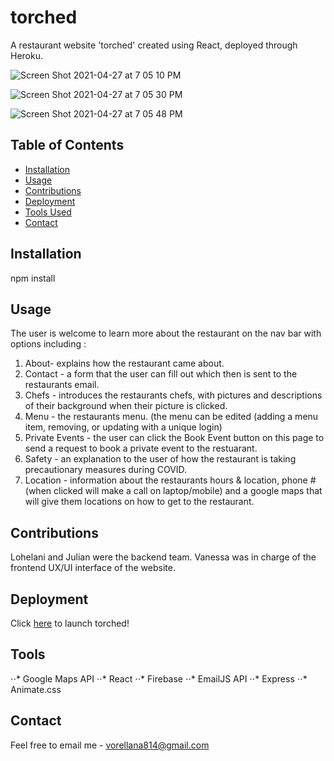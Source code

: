 # torched

A restaurant website 'torched' created using React, deployed through Heroku.

![Screen Shot 2021-04-27 at 7 05 10 PM](https://user-images.githubusercontent.com/67250231/116323297-b2fab680-a78b-11eb-802e-ea969da53db0.png)

![Screen Shot 2021-04-27 at 7 05 30 PM](https://user-images.githubusercontent.com/67250231/116323306-b5f5a700-a78b-11eb-8e71-55f9075faa5b.png)

![Screen Shot 2021-04-27 at 7 05 48 PM](https://user-images.githubusercontent.com/67250231/116323309-b8f09780-a78b-11eb-97bb-114815c48acb.png)


## Table of Contents
* [Installation](#installation)
* [Usage](#usage)
* [Contributions](#contributions)
* [Deployment](#deployment)
* [Tools Used](#tools)
* [Contact](#contact)



## Installation

npm install 

## Usage

The user is welcome to learn more about the restaurant on the nav bar with options including :
1. About- explains how the restaurant came about.
2. Contact - a form that the user can fill out which then is sent to the restaurants email.
3. Chefs - introduces the restaurants chefs, with pictures and descriptions of their background when their picture is clicked.
4. Menu - the restaurants menu. (the menu can be edited (adding a menu item, removing, or updating with a unique login)
5. Private Events - the user can click the Book Event button on this page to send a request to book a private event to the restuarant.
6. Safety - an explanation to the user of how the restaurant is taking precautionary measures during COVID.
7. Location - information about the restaurants hours & location, phone # (when clicked will make a call on laptop/mobile) and a google maps that will give them locations on how to get to the restaurant.

## Contributions

Lohelani and Julian were the backend team. Vanessa was in charge of the frontend UX/UI interface of the website.

## Deployment

Click [here](https://torchedrest007.herokuapp.com/) to launch torched!

## Tools

⋅⋅* Google Maps API
⋅⋅* React
⋅⋅* Firebase
⋅⋅* EmailJS API
⋅⋅* Express
⋅⋅* Animate.css

## Contact 

Feel free to email me - vorellana814@gmail.com



